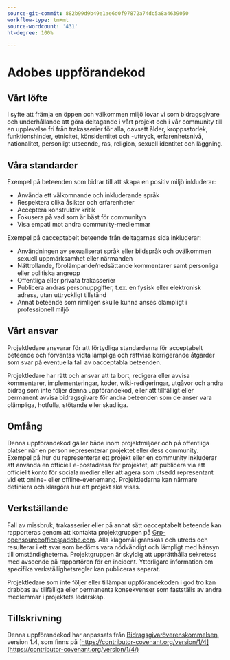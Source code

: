 ```yaml
---
source-git-commit: 882b99d9b49e1ae6d0f97872a74dc5a8a4639050
workflow-type: tm+mt
source-wordcount: '431'
ht-degree: 100%

---
```

# Adobes uppförandekod

## Vårt löfte

I syfte att främja en öppen och välkommen miljö lovar vi som 
bidragsgivare och underhållande att göra deltagande i vårt projekt och i vår 
community till en upplevelse fri från trakasserier för alla, oavsett ålder, kroppsstorlek, 
funktionshinder, etnicitet, könsidentitet och -uttryck, erfarenhetsnivå, 
nationalitet, personligt utseende, ras, religion, sexuell identitet och 
läggning.

## Våra standarder

Exempel på beteenden som bidrar till att skapa en positiv miljö 
inkluderar:

* Använda ett välkomnande och inkluderande språk
* Respektera olika åsikter och erfarenheter
* Acceptera konstruktiv kritik
* Fokusera på vad som är bäst för communityn
* Visa empati mot andra community-medlemmar

Exempel på oacceptabelt beteende från deltagarnas sida inkluderar:

* Användningen av sexualiserat språk eller bildspråk och ovälkommen sexuell uppmärksamhet eller
närmanden
* Nättrollande, förolämpande/nedsättande kommentarer samt personliga eller politiska angrepp
* Offentliga eller privata trakasserier
* Publicera andras personuppgifter, t.ex. en fysisk eller elektronisk 
adress, utan uttryckligt tillstånd
* Annat beteende som rimligen skulle kunna anses olämpligt i 
professionell miljö

## Vårt ansvar

Projektledare ansvarar för att förtydliga standarderna för acceptabelt 
beteende och förväntas vidta lämpliga och rättvisa korrigerande åtgärder som 
svar på eventuella fall av oacceptabla beteenden.

Projektledare har rätt och ansvar att ta bort, redigera eller 
avvisa kommentarer, implementeringar, koder, wiki-redigeringar, utgåvor och andra bidrag 
som inte följer denna uppförandekod, eller att tillfälligt eller permanent 
avvisa bidragsgivare för andra beteenden som de anser vara olämpliga, 
hotfulla, stötande eller skadliga.

## Omfång

Denna uppförandekod gäller både inom projektmiljöer och på offentliga platser 
när en person representerar projektet eller dess community. Exempel på hur 
du representerar ett projekt eller en community inkluderar att använda en officiell e-postadress 
för projektet, att publicera via ett officiellt konto för sociala medier eller att agera som utsedd 
representant vid ett online- eller offline-evenemang. Projektledarna kan närmare definiera och klargöra 
hur ett projekt ska visas.

## Verkställande

Fall av missbruk, trakasserier eller på annat sätt oacceptabelt beteende kan 
rapporteras genom att kontakta projektgruppen på Grp-opensourceoffice@adobe.com. Alla 
klagomål granskas och utreds och resulterar i ett svar som 
bedöms vara nödvändigt och lämpligt med hänsyn till omständigheterna. Projektgruppen är 
skyldig att upprätthålla sekretess med avseende på rapportören för en incident.
Ytterligare information om specifika verkställighetsregler kan publiceras separat.

Projektledare som inte följer eller tillämpar uppförandekoden i god 
tro kan drabbas av tillfälliga eller permanenta konsekvenser som fastställs av 
andra medlemmar i projektets ledarskap.

## Tillskrivning

Denna uppförandekod har anpassats från [Bidragsgivaröverenskommelsen](https://contributor-covenant.org), version 1.4, 
som finns på [https://contributor-covenant.org/version/1/4](https://contributor-covenant.org/version/1/4/)
